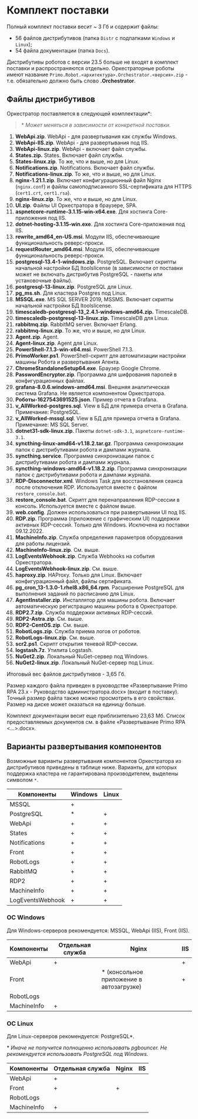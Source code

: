 # Комплект поставки

Полный комплект поставки весит ~ 3 Гб и содержит файлы: 
* 56 файлов дистрибутивов (папка `Distr` с подпапками `Windows` и `Linux`);
* 54 файла документации (папка `Docs`). 

Дистрибутивы роботов с версии 23.5 больше не входят в комплект поставки и распространяются отдельно. Оркестраторные роботы имеют название `Primo.Robot.<архитектура>.Orchestrator.<версия>.zip` - т.е. обязательно должно быть слово **.Orchestrator**.

## Файлы дистрибутивов 

Оркестратор поставляется в следующей комплектации\*:

> \* *Может меняться в зависимости от конкретной поставки.*

1. **WebApi.zip**. WebApi - для развертывания как службы Windows.
2. **WebApi-IIS.zip**. WebApi - для развертывания под IIS.
3. **WebApi-linux.zip**. WebApi - включает файл службы.
4. **States.zip.** States. Включает файл службы.
5. **States-linux.zip**. То же, что и выше, но для Linux.
6. **Notifications.zip**.	Notifications. Включает файл службы.
7. **Notifications-linux.zip**.	То же, что и выше, но для Linux.
8. **nginx-1.21.1.zip**. Включает конфигурационный файл Nginx (`nginx.conf`) и файлы самоподписанного SSL-сертификата для HTTPS (`cert1.crt`, `cert1.rsa`).
9. **nginx-linux.zip**. То же, что и выше, но для Linux.
10. **UI.zip**. Файлы UI Оркестратора в браузере, SPA.
11. **aspnetcore-runtime-3.1.15-win-x64.exe**. Для хостинга Core-приложения под IIS.
12. **dotnet-hosting-3.1.15-win.exe**. Для хостинга Core-приложения под IIS.
13. **rewrite_amd64_en-US.msi**. Модули IIS, обеспечивающие функциональность реверс-прокси.
14. **requestRouter_amd64.msi**. Модули IIS, обеспечивающие функциональность реверс-прокси.
15. **postgresql-13.4-1-windows.zip**. PostgreSQL. Включает скрипты начальной настройки БД ltoolslicense (в зависимости от поставки может не включать дистрибутив PostgreSQL - пакеты или установочные файлы).
16. **postgresql-13-linux.zip**. PostgreSQL для Linux. 
17. **pg_ms.sh**. Для кластера Postgres под Linux.
18. **MSSQL.exe**. MS SQL SERVER 2019, MSSMS. Включает скрипты начальной настройки БД ltoolslicense.
19. **timescaledb-postgresql-13_2.4.1-windows-amd64.zip.** TimescaleDB.
20. **timescaledb-postgresql-13-linux.zip.** TimescaleDB для Linux.
21. **rabbitmq.zip**. RabbitMQ server. Включает Erlang.
22. **rabbitmq-linux.zip**.	То же, что и выше, но для Linux.
23. **Agent.zip**. Agent.
24. **Agent-linux.zip**. Agent для Linux.
28. **PowerShell-7.1.3-win-x64.msi**. PowerShell 7.1.3.
29. **PrimoWorker.ps1**. PowerShell-скрипт для автоматизации настройки машины Робота и развертывания Агента.
30. **ChromeStandaloneSetup64.exe**. Браузер Google Chrome.
31. **PasswordEncryptor.zip**. Программа для шифрования паролей в конфигурационных файлах.
32. **grafana-8.0.6.windows-amd64.msi**. Внешняя аналитическая система Grafana. Не является компонентом Оркестратора.
33. **Роботы-1627543691525.json**. Пример отчета в Grafana.
34. **v_AllWorked-postgres.sql**.	View в БД для примера отчета в Grafana. Примечание: PostgreSQL.
35. **v_AllWorked-mssql.sql**. View в БД для примера отчета в Grafana. Примечание:	MS SQL Server.
36. **dotnet31-sdk-linux.zip**. Пакеты `dotnet-sdk-3.1`, `aspnetcore-runtime-3.1`.
37. **syncthing-linux-amd64-v1.18.2.tar.gz**. Программа синхронизации папок с дистрибутивами робота и дампами журнала.
38. **syncthing.service**. Программа синхронизации папок с дистрибутивами робота и дампами журнала.
39. **syncthing-windows-amd64-v1.18.2.zip**. Программа синхронизации папок с дистрибутивами робота и дампами журнала.
40. **RDP-Disconnector.xml**. Windows Task для восстановления сеанса после отключения RDP. Используется вместе с файлом `restore_console.bat`.
41. **restore_console.bat**. Скрипт для перенаправления RDP-сессии в консоль. Используется вместе с файлом выше.
42. **web.config**. Должен использоваться при развертывании UI под IIS.
43. **RDP.zip**. Программа (приложение с графическим UI) поддержки активных RDP-сессий. Только для Windows. Исключена из поставки 09.12.2022.
44. **MachineInfo.zip**. Служба определения параметров оборудования для работы лицензий.
45. **MachineInfo-linux.zip**. См. выше.
46. **LogEventsWebhook.zip**.	Служба Webhooks на события Оркестратора.
47. **LogEventsWebhook-linux.zip**. См. выше.
48. **haproxy.zip**. HAProxy. Только для Linux. Включает конфигурационный файл, файлы сертификата.
49. **pg_cron_13-1.3.0-1.rhel8.x86_64.rpm**. Расширение PostgreSQL для выполнения заданий по расписанию для Linux.
50. **AgentInstaller.zip**. Инсталлятор для машины робота. Включает автоматическую регистрацию машины робота в Оркестраторе.
51. **RDP2.7.zip**. Служба поддержки активных RDP-сессий.
52. **RDP2-Astra.zip**. См. выше.
53. **RDP2-CentOS.zip**. См. выше.
54. **RobotLogs.zip**. Служба приема логов от роботов.
55. **RobotLogs-linux.zip**. См. выше.
56. **scr2.ps1**. Скрипт открытия теневой RDP-сессии.
57. **logstash.7z**. Утилита Logstash.
58. **NuGet2.zip**. Локальный NuGet-сервер под Windows.
59. **NuGet2-linux.zip**. Локальный NuGet-сервер под Linux.

Итоговый вес файлов дистрибутивов -	3,65 Гб. 

Размер каждого файла приведен в руководстве «Развертывание Primo RPA 23.x - Руководство администратора.docx» (входит в поставку). Точный размер файла также можно просмотреть в его свойствах. Размер на диске может оказаться на единицу больше.

Комплект документации весит еще приблизительно 23,63 Mб. Список предоставляемых документов см. в файле «Развертывание Primo RPA <...>.docx».

## Варианты развертывания компонентов

Возможные варианты развертывания компонентов Оркестратора из дистрибутивов приведены в таблице ниже. Варианты, для которых поддержка кластера не гарантирована производителем, выделены символом `*`.

| Компоненты | Windows | Linux |
| ---------- | ------- | ----- |
| MSSQL      | +       |   |
| PostgreSQL | \*      | + |
| WebApi     | +       | + |
| States     | +       | + |
| Notifications | +    | + |
| Front      | +       | + |
| RobotLogs  | +       | + |
| RabbitMQ   | +       | + |
| RDP2       | +       | + |
| MachineInfo | +      | + |
| LogEventsWebhook | + | + |


### OС Windows

Для Windows-серверов рекомендуется: MSSQL, WebApi (IIS), Front (IIS).

| Компоненты | Отдельная служба | Nginx   | IIS   |
| ------  | ---------------- | ------- | ----- |
| WebApi  |  +               |         | +     |
| Front   |                  | \* (консольное приложение в автозагрузке)| + |
| RobotLogs |                |         |       |
| MachineInfo |  +           |         |       |


### ОС Linux

Для Linux-серверов рекомендуется: PostgreSQL\*.

\* *Иначе не получится полноценно использовать pgbouncer. Не рекомендуется использовать PostgreSQL под Windows.*

| Компоненты   | Отдельная служба | Nginx   | IIS   |
| ------  | ---------------- | ------- | ----- |
| WebApi  |  +               |         |       |
| Front   |  +               | +       |       |
| RobotLogs |                |         |       |
| MachineInfo |  +           |         |       |
